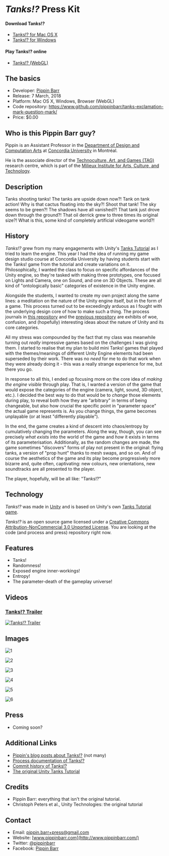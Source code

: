 # _Tanks!?_ Press Kit

#### Download Tanks!?
* [Tanks!? for Mac OS X](https://github.com/pippinbarr/tanks-exclamation-mark-question-mark/releases/download/v1.0/tanks-exclamation-mark-question-mark-mac.zip)
* [Tanks!? for Windows](https://github.com/pippinbarr/tanks-exclamation-mark-question-mark/releases/download/v1.0/tanks-exclamation-mark-question-mark-windows.zip)


#### Play Tanks!? online
* [Tanks!? (WebGL)](https://www.pippinbarr.com/games/tanks-exclamation-mark-question-mark/)


## The basics

* Developer: [Pippin Barr](http://www.pippinbarr.com/)
* Release: 7 March, 2018
* Platform: Mac OS X, Windows, Browser (WebGL)
* Code repository: https://www.github.com/pippinbarr/tanks-exclamation-mark-question-mark/
* Price: $0.00

## Who is this Pippin Barr guy?

Pippin is an Assistant Professor in the [Department of Design and Computation Arts](http://www.concordia.ca/finearts/design.html) at [Concordia University](http://www.concordia.ca/) in Montréal.

He is the associate director of the [Technoculture, Art, and Games (TAG)](http://tag.hexagram.ca/) research centre, which is part of the [Milieux Institute for Arts, Culture, and Technology](http://milieux.concordia.ca/).


## Description

Tanks shooting tanks! The tanks are upside down now?! Tank on tank action! Why is that cactus floating into the sky?! Shoot that tank! The sky seems to be green?! The shadows have all vanished?! That tank just drove down through the ground?! That oil derrick grew to three times its original size?! What is this, some kind of completely artificial videogame world?!


## History

_Tanks!?_ grew from my many engagements with Unity's [Tanks Tutorial](https://unity3d.com/learn/tutorials/s/tanks-tutorial) as I tried to learn the engine. This year I had the idea of running my game design studio course at Concordia University by having students start with the Tanks! game from the tutorial and create variations on it. Philosophically, I wanted the class to focus on specific affordances of the Unity engine, so they're tasked with making three prototypes, one focused on Lights and Camera, one on Sound, and one on 3D Objects. These are all kind of "ontologically basic" categories of existence in the Unity engine.

Alongside the students, I wanted to create my own project along the same lines: a meditation on the nature of the Unity engine itself, but in the form of a game. This process turned out to be exceedingly arduous as I fought with the underlying design core of how to make such a thing. The process journals in [this repository](https://github.com/pippinbarr/tanks-exclamation-mark-question-mark/wiki/Process-Journal) and the [previous repository](https://github.com/pippinbarr/tankses/wiki/PROCESS) are exhibits of woe, confusion, and (hopefully) interesting ideas about the nature of Unity and its core categories.

All my stress was compounded by the fact that my class was meanwhile turning out _really_ impressive games based on the challenges I was giving them. I started to realise that my plan to build mini Tanks! games that played with the themes/meanings of different Unity Engine elements had been superseded by their work. There was no _need_ for me to do that work when they were already doing it - this was a really strange experience for me, but there you go.

In response to all this, I ended up focusing more on the core idea of _making the engine visible_ through play. That is, I wanted a version of the game that would expose the categories of the engine (camera, light, sound, 3D object, etc.). I decided the best way to do that would be to _change_ those elements during play, to reveal both how they are "arbitrary" in terms of being changeable, but also how crucial the specific point in "parameter space" the actual game represents is. As you change things, the game becomes unplayable (or at least "differently playable").

In the end, the game creates a kind of descent into chaos/entropy by cumulatively changing the parameters. Along the way, though, you can see precisely _what exists_ into the world of the game and _how_ it exists in terms of its parameterisation. Additionally, as the random changes are made, the game sometimes "discovers" forms of play not present in the original: flying tanks, a version of "prop hunt" thanks to mesh swaps, and so on. And of course the aesthetics of the game and its play become progressively more bizarre and, quite often, captivating: new colours, new orientations, new soundtracks are all presented to the player.

The player, hopefully, will be all like: "Tanks!?"


## Technology

*Tanks!?* was made in [Unity](http://unity3d.com) and is based on Unity's own [Tanks Tutorial game](https://unity3d.com/learn/tutorials/s/tanks-tutorial).

_Tanks!?_ is an open source game licensed under a [Creative Commons Attribution-NonCommercial 3.0 Unported License](http://creativecommons.org/licenses/by-nc/3.0/). You are looking at the code (and process and press) repository right now.


## Features

- Tanks!
- Randomness!
- Exposed engine inner-workings!
- Entropy!
- The parameter-death of the gameplay universe!


## Videos

### [Tanks!? Trailer](https://youtu.be/DvTVIp3JwJQ)

[![Tanks!? Trailer](https://img.youtube.com/vi/DvTVIp3JwJQ/0.jpg)](https://youtu.be/DvTVIp3JwJQ)

## Images

![1](images/tanks-exclamation-mark-question-mark-1.png)

![2](images/tanks-exclamation-mark-question-mark-2.png)

![3](images/tanks-exclamation-mark-question-mark-3.png)

![4](images/tanks-exclamation-mark-question-mark-4.png)

![5](images/tanks-exclamation-mark-question-mark-5.png)

![6](images/tanks-exclamation-mark-question-mark-6.png)


## Press

- Coming soon?


## Additional Links

- [Pippin's blog posts about Tanks!?](http://www.pippinbarr.com/search.html?q=tankses) (not many)
- [Process documentation of Tanks!?](https://github.com/pippinbarr/tanks-exclamation-mark-question-mark/wiki)
- [Commit history of Tanks!?](https://github.com/pippinbarr/tanks-exclamation-mark-question-mark/commits/master)
- [The original Unity Tanks Tutorial](https://unity3d.com/learn/tutorials/s/tanks-tutorial)


## Credits

* Pippin Barr: everything that isn't the original tutorial.
* Christoph Peters et al., Unity Technologies: the original tutorial

## Contact

* Email: [pippin.barr+press@gmail.com](mailto:pippin.barr+press@gmail.com)
* Website: [www.pippinbarr.com](http://www.pippinbarr.com/)
* Twitter: [@pippinbarr](https://www.twitter.com/pippinbarr)
* Facebook: [Pippin Barr](http://www.facebook.com/pippin.barr)
